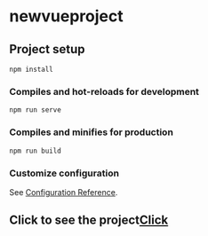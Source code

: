 # newvueproject

## Project setup
```
npm install
```

### Compiles and hot-reloads for development
```
npm run serve
```

### Compiles and minifies for production
```
npm run build
```

### Customize configuration
See [Configuration Reference](https://cli.vuejs.org/config/).

## Click to see the project[Click](https://newvueproject-ffrxrn8dx-neslimanka.vercel.app/urun-listesi)
